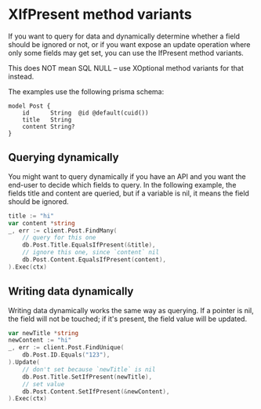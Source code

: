 # XIfPresent method variants

If you want to query for data and dynamically determine whether a field should be ignored or not, or if you want expose an update operation where only some fields may get set, you can use the IfPresent method variants.

This does NOT mean SQL NULL – use XOptional method variants for that instead.

The examples use the following prisma schema:

```prisma
model Post {
    id      String  @id @default(cuid())
    title   String
    content String?
}
```

## Querying dynamically

You might want to query dynamically if you have an API and you want the end-user to decide which fields to query. In the following example, the fields title and content are queried, but if a variable is nil, it means the field should be ignored.

```go
title := "hi"
var content *string
_, err := client.Post.FindMany(
    // query for this one
    db.Post.Title.EqualsIfPresent(&title),
    // ignore this one, since `content` nil
    db.Post.Content.EqualsIfPresent(content),
).Exec(ctx)
```

## Writing data dynamically

Writing data dynamically works the same way as querying. If a pointer is nil, the field will not be touched; if it's present, the field value will be updated.

```go
var newTitle *string
newContent := "hi"
_, err := client.Post.FindUnique(
    db.Post.ID.Equals("123"),
).Update(
    // don't set because `newTitle` is nil
    db.Post.Title.SetIfPresent(newTitle),
    // set value
    db.Post.Content.SetIfPresent(&newContent),
).Exec(ctx)
```
